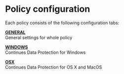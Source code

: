 # Policy configuration

Each policy consists of the following configuration tabs:

​[**GENERAL**](https://storware.gitbook.io/storware-kodo-organization-manual/~/drafts/-LUFCxrURgNIt13uc6Qt/primary/en/organization-management/policy/configuration/general)  
General settings for whole policy​

​[**WINDOWS**](https://storware.gitbook.io/storware-kodo-organization-manual/~/drafts/-LUFCxrURgNIt13uc6Qt/primary/en/organization-management/policy/configuration/cdp)  
Continues Data Protection for Windows

​[**OSX**](https://storware.gitbook.io/storware-kodo-organization-manual/~/drafts/-LUFCxrURgNIt13uc6Qt/primary/en/organization-management/policy/configuration/cdp)  
Continues Data Protection for OS X and MacOS

​
